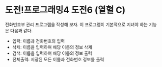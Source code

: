 # 도전!프로그래밍4 도전6 (열혈 C)
전화번호부 관리 프로그램을 작성해 보자. 이 프로그램이 기본적으로 지녀야 하는 기능은 다음과 같다.

- 입력:               이름과 전화번호의 입력
- 삭제:               이름을 입력하여 해당 이름의 정보 삭제
- 검색:               이름을 입력하여 해당 이름의 정보 출력
- 전체출력:           저장된 모든 이름과 전화번호 정보를 출력
